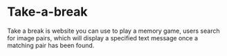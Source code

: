 # Take-a-break
Take a break is website you can use to play a memory game, users search for image pairs, which will display a specified text message once a matching pair has been found. 